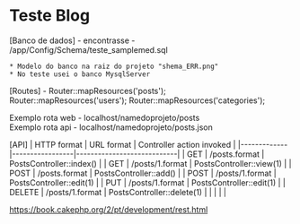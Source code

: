 # Teste Blog

[Banco de dados] - encontrasse - /app/Config/Schema/teste_samplemed.sql 

    * Modelo do banco na raiz do projeto "shema_ERR.png"
    * No teste usei o banco MysqlServer

[Routes] - Router::mapResources('posts');  
           Router::mapResources('users');
           Router::mapResources('categories');

Exemplo rota web - localhost/namedoprojeto/posts            
Exemplo rota api - localhost/namedoprojeto/posts.json             

[API]
| HTTP format | URL format      | Controller action invoked  |
|-------------|-----------------|----------------------------|
| GET         | /posts.format   | PostsController::index()   |
| GET         | /posts/1.format | PostsController::view(1)   |
| POST        | /posts.format   | PostsController::add()     |
| POST        | /posts/1.format | PostsController::edit(1)   |
| PUT         | /posts/1.format | PostsController::edit(1)   |
| DELETE      | /posts/1.format | PostsController::delete(1) |
|             |                 |                            |

https://book.cakephp.org/2/pt/development/rest.html

 




